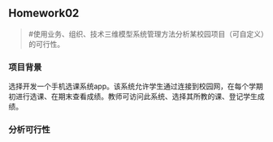 ## Homework02
> #使用业务、组织、技术三维模型系统管理方法分析某校园项目（可自定义）的可行性。

### 项目背景
选择开发一个手机选课系统app。该系统允许学生通过连接到校园网，在每个学期初进行选课、在期末查看成绩。教师可访问此系统、选择其所教的课、登记学生成绩。

### 分析可行性
